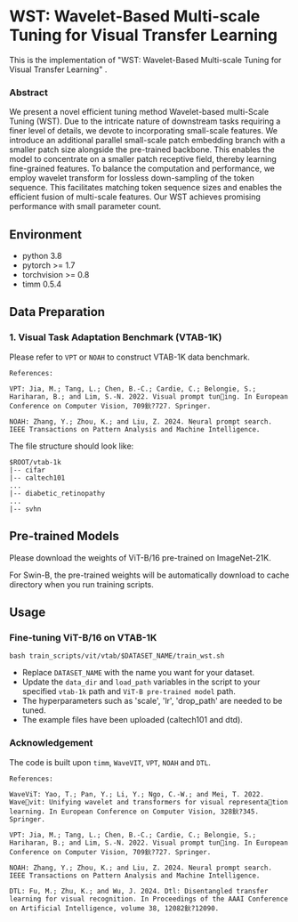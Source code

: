 # WST: Wavelet-Based Multi-scale Tuning for Visual Transfer Learning

This is the implementation of "WST: Wavelet-Based Multi-scale Tuning for Visual Transfer
Learning" .




<h3>Abstract</h3>
    
We present a novel efficient tuning method Wavelet-based multi-Scale Tuning (WST). Due to the intricate nature of downstream tasks requiring a finer level of details, 
we devote to incorporating small-scale features. We introduce an additional parallel small-scale patch embedding branch with a smaller patch size 
alongside the pre-trained backbone. This enables the model to concentrate on a smaller patch receptive field, thereby learning fine-grained 
features. To balance the computation and performance, 
we employ wavelet transform for lossless down-sampling of the token sequence. 
This facilitates matching token sequence sizes and enables the efficient fusion of multi-scale features.
Our WST achieves promising performance with small parameter count.





## Environment


- python 3.8
- pytorch >= 1.7
- torchvision >= 0.8
- timm 0.5.4

## Data Preparation

### 1. Visual Task Adaptation Benchmark (VTAB-1K)

Please refer to `VPT` or `NOAH` to construct VTAB-1K data benchmark.

`References:` 

`VPT: Jia, M.; Tang, L.; Chen, B.-C.; Cardie, C.; Belongie, S.; Hariharan, B.; and Lim, S.-N. 2022. Visual prompt tuning. In European Conference on Computer Vision, 709鈥?727. Springer.`

`NOAH: Zhang, Y.; Zhou, K.; and Liu, Z. 2024. Neural prompt search. IEEE Transactions on Pattern Analysis and Machine Intelligence.`

The file structure should look like:
```
$ROOT/vtab-1k
|-- cifar
|-- caltech101
...
|-- diabetic_retinopathy
...
|-- svhn
```

## Pre-trained Models
Please download the weights of ViT-B/16 pre-trained on ImageNet-21K.

For Swin-B, the pre-trained weights will be automatically download to cache directory when you run training scripts.
## Usage

### Fine-tuning ViT-B/16 on VTAB-1K

```
bash train_scripts/vit/vtab/$DATASET_NAME/train_wst.sh
```
- Replace `DATASET_NAME` with the name you want for your dataset.
- Update the `data_dir` and `load_path` variables in the script to your specified `vtab-1k` path and `ViT-B pre-trained model` path.
- The hyperparameters such as 'scale', 'lr', 'drop_path' are needed to be tuned.
- The example files have been uploaded (caltech101 and dtd).
### Acknowledgement
The code is built upon `timm`, `WaveVIT`, `VPT`, `NOAH` and `DTL`.

`References:` 

`WaveViT: Yao, T.; Pan, Y.; Li, Y.; Ngo, C.-W.; and Mei, T. 2022. Wavevit: Unifying wavelet and transformers for visual representation learning. In European Conference on Computer Vision, 328鈥?345. Springer.`

`VPT: Jia, M.; Tang, L.; Chen, B.-C.; Cardie, C.; Belongie, S.; Hariharan, B.; and Lim, S.-N. 2022. Visual prompt tuning. In European Conference on Computer Vision, 709鈥?727. Springer.`

`NOAH: Zhang, Y.; Zhou, K.; and Liu, Z. 2024. Neural prompt search. IEEE Transactions on Pattern Analysis and Machine Intelligence.`

`DTL: Fu, M.; Zhu, K.; and Wu, J. 2024. Dtl: Disentangled transfer learning for visual recognition. In Proceedings of the AAAI Conference on Artificial Intelligence, volume 38, 12082鈥?12090.`
